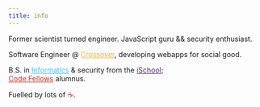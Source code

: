 ```yaml
---
title: info
---
```


Former scientist turned engineer.
JavaScript guru && security enthusiast.

Software Engineer @ <a href='https://crossoverhealth.com/about' target='_blank' style='color:#FCB034;'>Crossover</a>, developing webapps for social good.

B.S. in <a href='https://ischool.uw.edu/programs/informatics/what-is-informatics' target='_blank' style='color:#55bceb'>Informatics</a> & security from the <a href='https://ischool.uw.edu' target='_blank' style='color:#4b2e83'>iSchool</a>;  
<a href='https://codefellows.org' target='_blank' style='color:#d03226;'>Code Fellows</a> alumnus.

Fuelled by lots of <span style='color:#d03226;'>☕</span>.

<!-- ![XO Icon](https://crossoverhealth.com/favicon.ico) -->
<!-- ![iSchool Icon](https://ischool.uw.edu/favicon-16x16.png) -->
<!-- ![CodeFellows Icon](https://www.codefellows.org/favicon.ico) -->